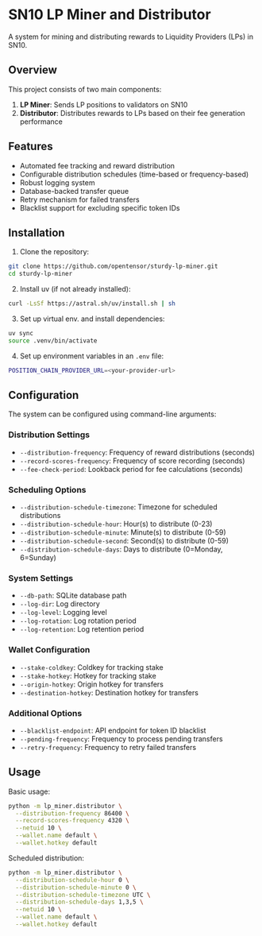 # SN10 LP Miner and Distributor

A system for mining and distributing rewards to Liquidity Providers (LPs) in SN10.

## Overview

This project consists of two main components:
1. **LP Miner**: Sends LP positions to validators on SN10
2. **Distributor**: Distributes rewards to LPs based on their fee generation performance

## Features

- Automated fee tracking and reward distribution
- Configurable distribution schedules (time-based or frequency-based)
- Robust logging system
- Database-backed transfer queue
- Retry mechanism for failed transfers
- Blacklist support for excluding specific token IDs

## Installation

1. Clone the repository:
```bash
git clone https://github.com/opentensor/sturdy-lp-miner.git
cd sturdy-lp-miner
```

2. Install uv (if not already installed):
```bash
curl -LsSf https://astral.sh/uv/install.sh | sh
```

3. Set up virtual env. and install dependencies:
```bash
uv sync
source .venv/bin/activate
```

4. Set up environment variables in an `.env` file:
```bash
POSITION_CHAIN_PROVIDER_URL=<your-provider-url>
```

## Configuration

The system can be configured using command-line arguments:

### Distribution Settings
- `--distribution-frequency`: Frequency of reward distributions (seconds)
- `--record-scores-frequency`: Frequency of score recording (seconds)
- `--fee-check-period`: Lookback period for fee calculations (seconds)

### Scheduling Options
- `--distribution-schedule-timezone`: Timezone for scheduled distributions
- `--distribution-schedule-hour`: Hour(s) to distribute (0-23)
- `--distribution-schedule-minute`: Minute(s) to distribute (0-59)
- `--distribution-schedule-second`: Second(s) to distribute (0-59)
- `--distribution-schedule-days`: Days to distribute (0=Monday, 6=Sunday)

### System Settings
- `--db-path`: SQLite database path
- `--log-dir`: Log directory
- `--log-level`: Logging level
- `--log-rotation`: Log rotation period
- `--log-retention`: Log retention period

### Wallet Configuration
- `--stake-coldkey`: Coldkey for tracking stake
- `--stake-hotkey`: Hotkey for tracking stake
- `--origin-hotkey`: Origin hotkey for transfers
- `--destination-hotkey`: Destination hotkey for transfers

### Additional Options
- `--blacklist-endpoint`: API endpoint for token ID blacklist
- `--pending-frequency`: Frequency to process pending transfers
- `--retry-frequency`: Frequency to retry failed transfers

## Usage

Basic usage:
```bash
python -m lp_miner.distributor \
  --distribution-frequency 86400 \
  --record-scores-frequency 4320 \
  --netuid 10 \
  --wallet.name default \
  --wallet.hotkey default
```

Scheduled distribution:
```bash
python -m lp_miner.distributor \
  --distribution-schedule-hour 0 \
  --distribution-schedule-minute 0 \
  --distribution-schedule-timezone UTC \
  --distribution-schedule-days 1,3,5 \
  --netuid 10 \
  --wallet.name default \
  --wallet.hotkey default
```
